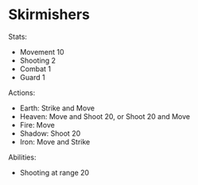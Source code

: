 # Skirmishers

Stats:
- Movement 10
- Shooting 2
- Combat 1
- Guard 1

Actions:
- Earth: Strike and Move
- Heaven: Move and Shoot 20, or Shoot 20 and Move
- Fire: Move
- Shadow: Shoot 20
- Iron: Move and Strike

Abilities:
- Shooting at range 20

